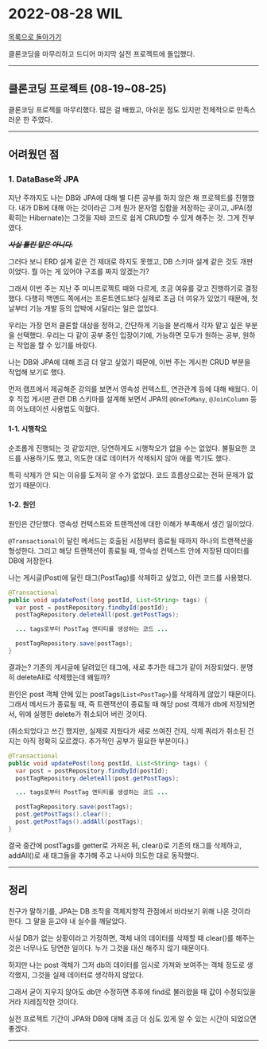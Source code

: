 # 2022-08-28 WIL

[목록으로 돌아가기](/README.md)

클론코딩을 마무리하고 드디어 마지막 실전 프로젝트에 돌입했다.

---

## 클론코딩 프로젝트 (08-19~08-25)

클론코딩 프로젝를 마무리했다. 많은 걸 배웠고, 아쉬운 점도 있지만 전체적으로 만족스러운 한 주였다.

---

## 어려웠던 점

### 1. DataBase와 JPA

지난 주까지도 나는 DB와 JPA에 대해 별 다른 공부를 하지 않은 채 프로젝트를 진행했다. 내가 DB에 대해 아는 것이라곤 그저 뭔가 문자열 집합을 저장하는 곳이고, JPA(정확히는 Hibernate)는 그것을 자바 코드로 쉽게 CRUD할 수 있게 해주는 것. 그게 전부였다.

~~***사실 틀린 말은 아니다.***~~

그러다 보니 ERD 설계 같은 건 제대로 하지도 못했고, DB 스키마 설계 같은 것도 개판이었다. 뭘 아는 게 있어야 구조를 짜지 않겠는가?

그래서 이번 주는 지난 주 미니프로젝트 때와 다르게, 조금 여유를 갖고 진행하기로 결정했다. 다행히 백엔드 쪽에서는 프론트엔드보다 실제로 조금 더 여유가 있었기 때문에, 첫날부터 기능 개발 등의 압박에 시달리는 일은 없었다.

우리는 가장 먼저 클론할 대상을 정하고, 간단하게 기능을 분리해서 각자 맡고 싶은 부분을 선택했다. 우리는 다 같이 공부 중인 입장이기에, 가능하면 모두가 원하는 공부, 원하는 작업을 할 수 있기를 바랐다.

나는 DB와 JPA에 대해 조금 더 알고 싶었기 때문에, 이번 주는 게시판 CRUD 부분을 작업해 보기로 했다.

먼저 캠프에서 제공해준 강의를 보면서 영속성 컨텍스트, 연관관계 등에 대해 배웠다. 이후 직접 게시판 관련 DB 스키마를 설계해 보면서 JPA의 `@OneToMany`, `@JoinColumn` 등의 어노테이션 사용법도 익혔다.

#### 1-1. 시행착오

순조롭게 진행되는 것 같았지만, 당연하게도 시행착오가 없을 수는 없었다. 불필요한 코드를 사용하기도 했고, 의도한 대로 데이터가 삭제되지 않아 애를 먹기도 했다.

특히 삭제가 안 되는 이유를 도저히 알 수가 없었다. 코드 흐름상으로는 전혀 문제가 없었기 때문이다.

#### 1-2. 원인

원인은 간단했다. 영속성 컨텍스트와 트랜잭션에 대한 이해가 부족해서 생긴 일이었다.

`@Transactional`이 달린 메서드는 호출된 시점부터 종료될 때까지 하나의 트랜잭션을 형성한다. 그리고 해당 트랜잭션이 종료될 때, 영속성 컨텍스트 안에 저장된 데이터를 DB에 저장한다.

나는 게시글(Post)에 달린 태그(PostTag)를 삭제하고 싶었고, 이런 코드를 사용했다.

```Java
@Transactional
public void updatePost(long postId, List<String> tags) {
  var post = postRepository.findbyId(postId);
  postTagRepository.deleteAll(post.getPostTags);

  ... tags로부터 PostTag 엔티티를 생성하는 코드 ...

  postTagRepository.save(postTags);
}
```

결과는? 기존의 게시글에 달려있던 태그에, 새로 추가한 태그가 같이 저장되었다. 분명히 deleteAll로 삭제했는데 왜일까?

원인은 post 객체 안에 있는 postTags(`List<PostTag>`)를 삭제하게 않았기 때문이다. 그래서 메서드가 종료될 때, 즉 트랜잭션이 종료될 때 해당 post 객체가 db에 저장되면서, 위에 실행한 delete가 취소되어 버린 것이다.

(취소되었다고 쓰긴 했지만, 실제로 지웠다가 새로 쓰여진 건지, 삭제 쿼리가 취소된 건지는 아직 정확히 모르겠다. 추가적인 공부가 필요한 부분이다.)

```Java
@Transactional
public void updatePost(long postId, List<String> tags) {
  var post = postRepository.findbyId(postId);
  postTagRepository.deleteAll(post.getPostTags);

  ... tags로부터 PostTag 엔티티를 생성하는 코드 ...

  postTagRepository.save(postTags);
  post.getPostTags().clear();
  post.getPostTags().addAll(postTags);
}
```

결국 중간에 postTags를 getter로 가져온 뒤, clear()로 기존의 태그를 삭제하고, addAll()로 새 태그들을 추가해 주고 나서야 의도한 대로 동작했다.

---

## 정리

친구가 말하기를, JPA는 DB 조작을 객체지향적 관점에서 바라보기 위해 나온 것이라 한다. 그 말을 듣고야 내 실수를 깨달았다.

사실 DB가 없는 상황이라고 가정하면, 객체 내의 데이터를 삭제할 때 clear()를 해주는 것은 너무나도 당연한 일이다. 누가 그것을 대신 해주지 않기 때문이다.

하지만 나는 post 객체가 그저 db의 데이터를 임시로 가져와 보여주는 객체 정도로 생각했지, 그것을 실제 데이터로 생각하지 않았다.

그래서 굳이 지우지 않아도 db만 수정하면 추후에 find로 불러왔을 때 값이 수정되있을 거라 지레짐작한 것이다.

실전 프로젝트 기간이 JPA와 DB에 대해 조금 더 심도 있게 알 수 있는 시간이 되었으면 좋겠다.

---
